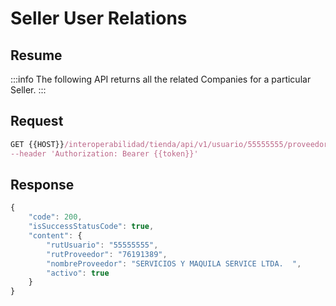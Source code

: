 # Seller User Relations

## Resume

:::info
The following API returns all the related Companies for a particular Seller. 
:::

## Request

```jsx
GET {{HOST}}/interoperabilidad/tienda/api/v1/usuario/55555555/proveedor' \
--header 'Authorization: Bearer {{token}}'

```

## Response

```jsx
{
    "code": 200,
    "isSuccessStatusCode": true,
    "content": {
        "rutUsuario": "55555555",
        "rutProveedor": "76191389",
        "nombreProveedor": "SERVICIOS Y MAQUILA SERVICE LTDA.  ",
        "activo": true
    }
}
```